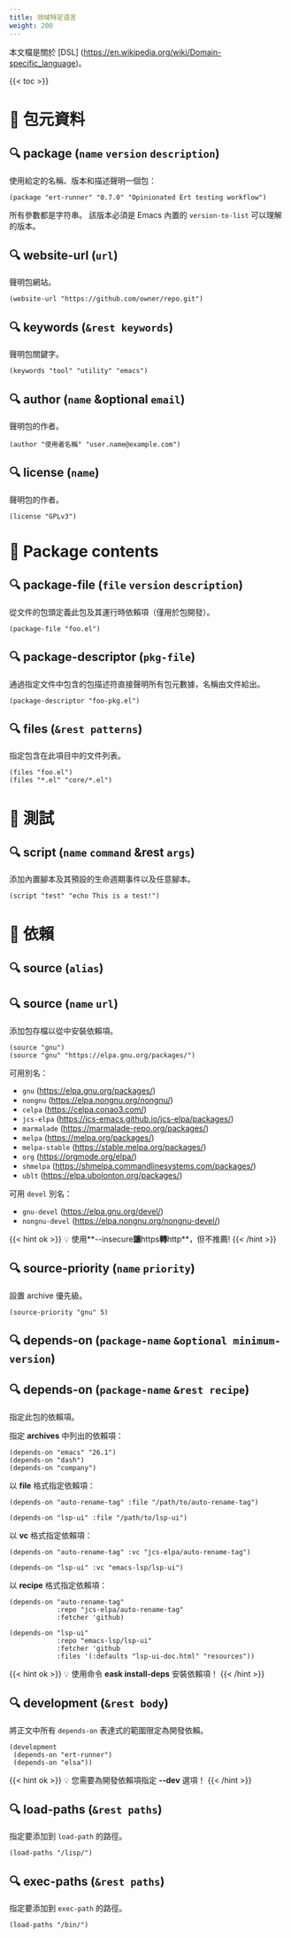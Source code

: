 ```yaml
---
title: 领域特定语言
weight: 200
---
```


本文檔是關於 [DSL] (https://en.wikipedia.org/wiki/Domain-specific_language)。

{{< toc >}}

# 🚩 包元資料

## 🔍 **package** (`name` `version` `description`)

使用給定的名稱、版本和描述聲明一個包：

```elisp
(package "ert-runner" "0.7.0" "Opinionated Ert testing workflow")
```

所有參數都是字符串。 該版本必須是 Emacs 內置的 `version-to-list` 可以理解的版本。

## 🔍 **website-url** (`url`)

聲明包網站。

```elisp
(website-url "https://github.com/owner/repo.git")
```

## 🔍 **keywords** (`&rest keywords`)

聲明包關鍵字。

```elisp
(keywords "tool" "utility" "emacs")
```

## 🔍 **author** (`name` &optional `email`)

聲明包的作者。

```elisp
(author "使用者名稱" "user.name@example.com")
```

## 🔍 **license** (`name`)

聲明包的作者。

```elisp
(license "GPLv3")
```

# 🚩 Package contents

## 🔍 **package-file** (`file` `version` `description`)

從文件的包頭定義此包及其運行時依賴項（僅用於包開發）。

```elisp
(package-file "foo.el")
```

## 🔍 **package-descriptor** (`pkg-file`)

通過指定文件中包含的包描述符直接聲明所有包元數據，名稱由文件給出。

```elisp
(package-descriptor "foo-pkg.el")
```

## 🔍 **files** (`&rest patterns`)

指定包含在此項目中的文件列表。

```elisp
(files "foo.el")
(files "*.el" "core/*.el")
```

# 🚩 測試

## 🔍 **script** (`name` `command` &rest `args`)

添加內置腳本及其預設的生命週期事件以及任意腳本。

```elisp
(script "test" "echo This is a test!")
```

# 🚩 依賴

## 🔍 **source** (`alias`)

## 🔍 **source** (`name` `url`)

添加包存檔以從中安裝依賴項。

```elisp
(source "gnu")
(source "gnu" "https://elpa.gnu.org/packages/")
```

可用別名：

- `gnu` (https://elpa.gnu.org/packages/)
- `nongnu` (https://elpa.nongnu.org/nongnu/)
- `celpa` (https://celpa.conao3.com/)
- `jcs-elpa` (https://jcs-emacs.github.io/jcs-elpa/packages/)
- `marmalade` (https://marmalade-repo.org/packages/)
- `melpa` (https://melpa.org/packages/)
- `melpa-stable` (https://stable.melpa.org/packages/)
- `org` (https://orgmode.org/elpa/)
- `shmelpa` (https://shmelpa.commandlinesystems.com/packages/)
- `ublt` (https://elpa.ubolonton.org/packages/)

可用 `devel` 別名：

- `gnu-devel` (https://elpa.gnu.org/devel/)
- `nongnu-devel` (https://elpa.nongnu.org/nongnu-devel/)

{{< hint ok >}}
💡 使用**--insecure**讓**https**轉**http**，但不推薦!
{{< /hint >}}

## 🔍 **source-priority** (`name` `priority`)

設置 archive 優先級。

```elisp
(source-priority "gnu" 5)
```

## 🔍 **depends-on** (`package-name` `&optional minimum-version`)

## 🔍 **depends-on** (`package-name` `&rest recipe`)

指定此包的依賴項。

指定 **archives** 中列出的依賴項：

```elisp
(depends-on "emacs" "26.1")
(depends-on "dash")
(depends-on "company")
```

以 **file** 格式指定依賴項：

```elisp
(depends-on "auto-rename-tag" :file "/path/to/auto-rename-tag")

(depends-on "lsp-ui" :file "/path/to/lsp-ui")
```

以 **vc** 格式指定依賴項：

```elisp
(depends-on "auto-rename-tag" :vc "jcs-elpa/auto-rename-tag")

(depends-on "lsp-ui" :vc "emacs-lsp/lsp-ui")
```

以 **recipe** 格式指定依賴項：

```elisp
(depends-on "auto-rename-tag"
            :repo "jcs-elpa/auto-rename-tag"
            :fetcher 'github)

(depends-on "lsp-ui"
            :repo "emacs-lsp/lsp-ui"
            :fetcher 'github
            :files '(:defaults "lsp-ui-doc.html" "resources"))
```

{{< hint ok >}}
💡 使用命令 **eask install-deps** 安裝依賴項！
{{< /hint >}}

## 🔍 **development** (`&rest body`)

將正文中所有 `depends-on` 表達式的範圍限定為開發依賴。

```elisp
(development
 (depends-on "ert-runner")
 (depends-on "elsa"))
```

{{< hint ok >}}
💡 您需要為開發依賴項指定 **--dev** 選項！
{{< /hint >}}

## 🔍 **load-paths** (`&rest paths`)

指定要添加到 `load-path` 的路徑。

```elisp
(load-paths "/lisp/")
```

## 🔍 **exec-paths** (`&rest paths`)

指定要添加到 `exec-path` 的路徑。

```elisp
(load-paths "/bin/")
```
